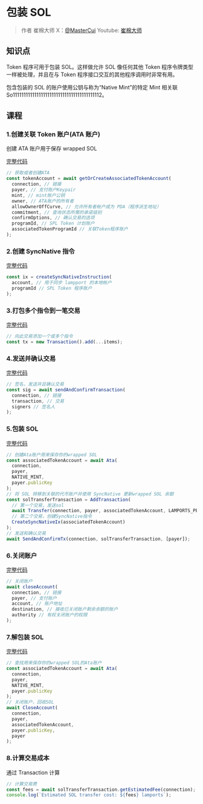 # 包装 SOL

> 作者 崔棉大师 X：[@MasterCui](https://x.com/@MasterCui) Youtube: [崔棉大师](https://www.youtube.com/channel/UCv4y5qSUbJ8UC3CUmBPC_BA)

## 知识点

Token 程序可用于包装 SOL。这样做允许 SOL 像任何其他 Token 程序令牌类型一样被处理，并且在与 Token 程序接口交互的其他程序调用时非常有用。

包含包装的 SOL 的账户使用公钥与称为“Native Mint”的特定 Mint 相关联 So11111111111111111111111111111111111111112。

## 课程

### 1.创建关联 Token 账户(ATA 账户)

创建 ATA 账户用于保存 wrapped SOL

[完整代码](https://github.com/Fankouzu/solana-basic-ui/tree/main/scripts/3.WrapSOL/ATA.ts)

```js
// 获取或者创建ATA
const tokenAccount = await getOrCreateAssociatedTokenAccount(
  connection, // 链接
  payer, // 支付账户Keypair
  mint, // mint账户公钥
  owner, // ATA账户的所有者
  allowOwnerOffCurve, // 允许所有者帐户成为 PDA（程序派生地址）
  commitment, // 查询状态所需的承诺级别
  confirmOptions, // 确认交易的选项
  programId, // SPL Token 计划账户
  associatedTokenProgramId // 关联Token程序账户
);
```

### 2.创建 SyncNative 指令

[完整代码](https://github.com/Fankouzu/solana-basic-ui/tree/main/scripts/3.WrapSOL/CreateSyncNativeIx.ts)

```js
const ix = createSyncNativeInstruction(
  account, // 用于同步 lampport 的本地帐户
  programId // SPL Token 程序账户
);
```

### 3.打包多个指令到一笔交易

[完整代码](https://github.com/Fankouzu/solana-basic-ui/tree/main/scripts/3.WrapSOL/AddTransaction.ts)

```js
// 向此交易添加一个或多个指令
const tx = new Transaction().add(...items);
```

### 4.发送并确认交易

[完整代码](https://github.com/Fankouzu/solana-basic-ui/tree/main/scripts/3.WrapSOL/SendAndConfirmTx.ts)

```js
// 签名，发送并且确认交易
const sig = await sendAndConfirmTransaction(
  connection, // 链接
  transaction, // 交易
  signers // 签名人
);
```

### 5.包装 SOL

[完整代码](https://github.com/Fankouzu/solana-basic-ui/tree/main/scripts/3.WrapSOL/1.WrapSOL.ts)

```js
// 创建Ata账户用来保存你的wrapped SOL
const associatedTokenAccount = await Ata(
  connection,
  payer,
  NATIVE_MINT,
  payer.publicKey
);
// 将 SOL 转移到关联的代币账户并使用 SyncNative 更新wrapped SOL 余额
const solTransferTransaction = AddTransaction(
  // 第一个交易，发送sol
  await Transfer(connection, payer, associatedTokenAccount, LAMPORTS_PER_SOL),
  // 第二个交易，创建SyncNative指令
  CreateSyncNativeIx(associatedTokenAccount)
);
// 发送和确认交易
await SendAndConfirmTx(connection, solTransferTransaction, [payer]);
```

### 6.关闭账户

[完整代码](https://github.com/Fankouzu/solana-basic-ui/tree/main/scripts/3.WrapSOL/CloseAccount.ts)

```js
// 关闭账户
await closeAccount(
  connection, // 链接
  payer, // 支付账户
  account, // 账户地址
  destination, // 接收已关闭账户剩余余额的账户
  authority // 有权关闭账户的权限
);
```

### 7.解包装 SOL

[完整代码](https://github.com/Fankouzu/solana-basic-ui/tree/main/scripts/3.WrapSOL/2.UnWrapSOL.ts)

```js
// 查找用来保存你的wrapped SOL的Ata账户
const associatedTokenAccount = await Ata(
  connection,
  payer,
  NATIVE_MINT,
  payer.publicKey
);
// 关闭账户，回收SOL
await CloseAccount(
  connection,
  payer,
  associatedTokenAccount,
  payer.publicKey,
  payer
);
```

### 8.计算交易成本

通过 Transaction 计算

```js
// 计算交易费
const fees = await solTransferTransaction.getEstimatedFee(connection);
console.log(`Estimated SOL transfer cost: ${fees} lamports`);
```
